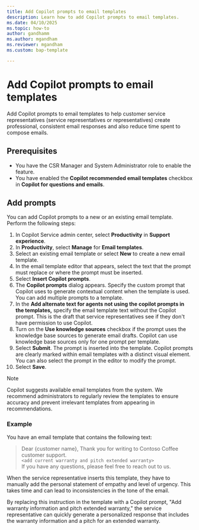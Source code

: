 ```yaml
---
title: Add Copilot prompts to email templates 
description: Learn how to add Copilot prompts to email templates.
ms.date: 04/10/2025
ms.topic: how-to
author: gandhamm
ms.author: mgandham
ms.reviewer: mgandham
ms.custom: bap-template

---
```


# Add Copilot prompts to email templates

Add Copilot prompts to email templates to help customer service representatives (service representatives or representatives) create professional, consistent email responses and also reduce time spent to compose emails.

## Prerequisites

- You have the CSR Manager and System Administrator role to enable the feature.
- You have enabled the **Copilot recommended email templates** checkbox in **Copilot for questions and emails**.

## Add prompts

You can add Copilot prompts to a new or an existing email template. Perform the following steps:

1. In Copilot Service admin center, select **Productivity** in **Support experience**.
1. In **Productivity**, select **Manage** for **Email templates**.
1. Select an existing email template or select **New** to create a new email template.
1. In the email template editor that appears, select the text that the prompt must replace or where the prompt must be inserted.
1. Select **Insert Copilot prompts**.
1. The **Copilot prompts** dialog appears. Specify the custom prompt that Copilot uses to generate contextual content when the template is used. You can add multiple prompts to a template. 
1. In the **Add alternate text for agents not using the copilot prompts in the templates,** specify the email template text without the Copilot prompt. This is the draft that service representatives see if they don't have permission to use Copilot.
1. Turn on the **Use knowledge sources** checkbox if the prompt uses the knowledge base sources to generate email drafts. Copilot can use knowledge base sources only for one prompt per template.
1. Select **Submit**. The prompt is inserted into the template. Copilot prompts are clearly marked within email templates with a distinct visual element.
You can also select the prompt in the editor to modify the prompt.
1. Select **Save**.

> [!NOTE]
> Copilot suggests available email templates from the system. We recommend administrators to regularly review the templates to ensure accuracy and prevent irrelevant templates from appearing in recommendations.

### Example

You have an email template that contains the following text:

> Dear {customer name},
> Thank you for writing to Contoso Coffee customer support. <br>
> `<add current warranty and pitch extended warranty>` <br>
> If you have any questions, please feel free to reach out to us.

When the service representative inserts this template, they have to manually add the personal statement of empathy and level of urgency. This takes time and can lead to inconsistencies in the tone of the email.

By replacing this instruction in the template with a Copilot prompt, "Add warranty information and pitch extended warranty," the service representative can quickly generate a personalized response that includes the warranty information and a pitch for an extended warranty.
